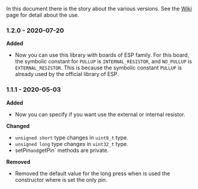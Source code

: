 In this document there is the story about the various versions. See the [Wiki](https://github.com/davidepalladino/Button-Arduino/wiki) page for detail about the use.

### 1.2.0 - 2020-07-20
**Added**
* Now you can use this library with boards of ESP family. For this board, the symbolic constant for `PULLUP` is `INTERNAL_RESISTOR`, and `NO_PULLUP` is `EXTERNAL_RESISTOR`. This is because the symbolic constant `PULLUP` is already used by the official library of ESP.

### 1.1.1 - 2020-05-03
**Added**
* Now you can specify if you want use the external or internal resistor.

**Changed**
* `unsigned short` type changes in `uint8_t` type.
* `unsigned long` type changes in `uint32_t` type.
* setPin` and `getPin` methods are private.

**Removed**
* Removed the default value for the long press when is used the constructor where is set the only pin.
